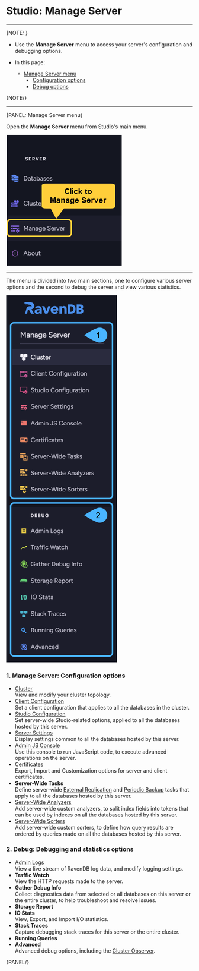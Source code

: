 ﻿# Studio: Manage Server
---

{NOTE: }

* Use the **Manage Server** menu to access your server's configuration and debugging options.  

* In this page:  
   * [Manage Server menu](../../studio/server/manage-server#manage-server-menu)  
       * [Configuration options](../../studio/server/manage-server#manage-server-configuration-options)  
       * [Debug options](../../studio/server/manage-server#debug-debugging-and-statistics-options)  

{NOTE/}

---

{PANEL: Manage Server menu}

Open the **Manage Server** menu from Studio's main menu.  

![Main menu: Click to manage server](images/manage-server_click-to-manage-server.png "Main menu: Click to manage server")

---

The menu is divided into two main sections, one to configure various server 
options and the second to debug the server and view various statistics.  

![Manage Server menu](images/manage-server.png "Manage Server menu")

### 1. Manage Server: Configuration options

* [Cluster](../../studio/cluster/cluster-view)  
  View and modify your cluster topology.  
* [Client Configuration](../../studio/server/client-configuration)  
  Set a client configuration that applies to all the databases in the cluster.  
* [Studio Configuration](../../studio/database/settings/studio-configuration#studio-configuration---server-wide)  
  Set server-wide Studio-related options, applied to all the databases hosted by this server.  
* [Server Settings](../../studio/server/server-settings)  
  Display settings common to all the databases hosted by this server.  
* [Admin JS Console](../../studio/server/debug/admin-js-console)  
  Use this console to run JavaScript code, to execute advanced operations on the server.  
* [Certificates](../../studio/server/certificates/server-management-certificates-view)  
  Export, Import and Customization options for server and client certificates.  
* **Server-Wide Tasks**  
  Define server-wide 
  [External Replication](../../studio/database/tasks/ongoing-tasks/external-replication-task) 
  and [Periodic Backup](../../studio/database/tasks/backup-task) 
  tasks that apply to all the databases hosted by this server.  
* [Server-Wide Analyzers](../../studio/database/settings/custom-analyzers#server-wide-custom-analyzer-view)  
  Add server-wide custom analyzers, to split index fields into tokens 
  that can be used by indexes on all the databases hosted by this server.  
* [Server-Wide Sorters](../../studio/database/settings/custom-sorters#server-wide-custom-sorter-view)  
  Add server-wide custom sorters, to define how query results are ordered 
  by queries made on all the databases hosted by this server.  

### 2. Debug: Debugging and statistics options

* [Admin Logs](../../studio/server/debug/admin-logs)  
  View a live stream of RavenDB log data, and modify logging settings.  
* **Traffic Watch**  
  View the HTTP requests made to the server.  
* **Gather Debug Info**  
  Collect diagnostics data from selected or all databases on this 
  server or the entire cluster, to help troubleshoot and resolve issues.
* **Storage Report**  
* **IO Stats**  
  View, Export, and Import I/O statistics.  
* **Stack Traces**  
  Capture debugging stack traces for this server or the entire cluster.  
* **Running Queries**  
* **Advanced**  
  Advanced debug options, including the 
  [Cluster Observer](../../studio/server/debug/advanced/cluster-observer).  

{PANEL/}
